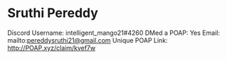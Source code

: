 # Sruthi Pereddy

Discord Username: intelligent_mango21#4260
DMed a POAP: Yes
Email: mailto:pereddysruthi21@gmail.com
Unique POAP Link: http://POAP.xyz/claim/kvef7w